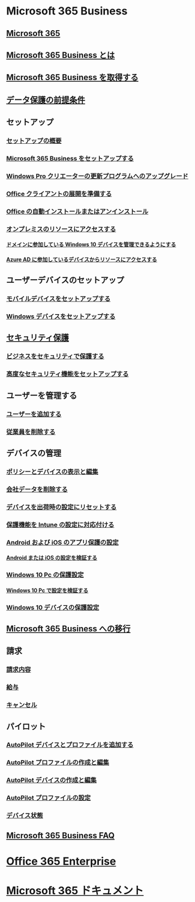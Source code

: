 # Microsoft 365 Business
## [Microsoft 365](index.md)
## [Microsoft 365 Business とは](microsoft-365-business-overview.md)
## [Microsoft 365 Business を取得する](sign-up.md)
## [データ保護の前提条件](pre-requisites-for-data-protection.md)
## セットアップ
### [セットアップの概要](set-up-overview.md)
### [Microsoft 365 Business をセットアップする](set-up.md)
### [Windows Pro クリエーターの更新プログラムへのアップグレード](upgrade-to-windows-pro-creators-update.md)
### [Office クライアントの展開を準備する](prepare-for-office-client-deployment.md)
### [Office の自動インストールまたはアンインストール](auto-install-or-uninstall-office.md)
### [オンプレミスのリソースにアクセスする]()
#### [ドメインに参加している Windows 10 デバイスを管理できるようにする](manage-windows-devices.md)
#### [Azure AD に参加しているデバイスからリソースにアクセスする](access-resources.md)
## ユーザーデバイスのセットアップ
### [モバイルデバイスをセットアップする](set-up-mobile-devices.md)
### [Windows デバイスをセットアップする](set-up-windows-devices.md)
## [セキュリティ保護](security-features.md)
### [ビジネスをセキュリティで保護する](/Office365/Admin/security-and-compliance/secure-your-business-data?toc=/microsoft-365/business/toc.json&bc=/microsoft-365/business/breadcrumb/toc.json)
### [高度なセキュリティ機能をセットアップする](set-up-advanced-security.md)
## ユーザーを管理する
### [ユーザーを追加する](add-users-m365b.md)
### [従業員を削除する](/Office365/Admin/add-users/remove-former-employee?toc=/microsoft-365/business/toc.json&bc=/microsoft-365/business/breadcrumb/toc.json)
## デバイスの管理
### [ポリシーとデバイスの表示と編集](view-policies-and-devices.md)
### [会社データを削除する](remove-company-data.md)
### [デバイスを出荷時の設定にリセットする](reset-devices-to-factory-settings.md)
### [保護機能を Intune の設定に対応付ける](map-protection-features-to-intune-settings.md)
### [Android および iOS のアプリ保護の設定](app-protection-settings-for-android-and-ios.md)
#### [Android または iOS の設定を検証する](validate-settings-on-android-or-ios.md)
### [Windows 10 Pc の保護設定](protection-settings-for-windows-10-pcs.md)
#### [Windows 10 Pc で設定を検証する](validate-settings-on-windows-10-pcs.md)
### [Windows 10 デバイスの保護設定](protection-settings-for-windows-10-devices.md)
## [Microsoft 365 Business への移行](migrate-to-microsoft-365-business.md)
## 請求
### [請求内容](/Office365/Admin/subscriptions-and-billing/view-your-bill-or-invoice?toc=/microsoft-365/business/toc.json&bc=/microsoft-365/business/breadcrumb/toc.json)
### [給与](/Office365/Admin/subscriptions-and-billing/pay-for-your-subscription?toc=/microsoft-365/business/toc.json&bc=/microsoft-365/business/breadcrumb/toc.json)
### [キャンセル](/Office365/Admin/subscriptions-and-billing/cancel-your-subscription?toc=/microsoft-365/business/toc.json&bc=/microsoft-365/business/breadcrumb/toc.json)
## パイロット
### [AutoPilot デバイスとプロファイルを追加する](add-autopilot-devices-and-profile.md)
### [AutoPilot プロファイルの作成と編集](create-and-edit-autopilot-profiles.md)
### [AutoPilot デバイスの作成と編集](create-and-edit-autopilot-devices.md)
### [AutoPilot プロファイルの設定](autopilot-profile-settings.md)
### [デバイス状態](device-states.md)
## [Microsoft 365 Business FAQ](support/microsoft-365-business-faqs.md)
# [Office 365 Enterprise](https://docs.microsoft.com/office365/enterprise)
# [Microsoft 365 ドキュメント](https://docs.microsoft.com/microsoft-365)
